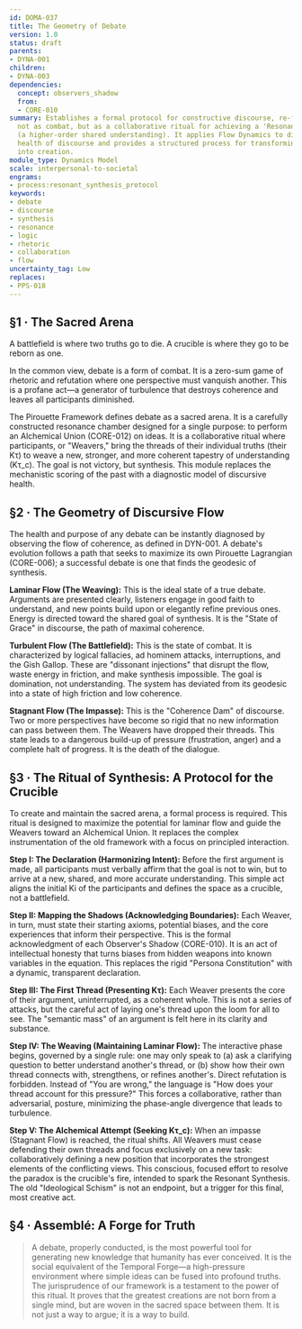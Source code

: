 ```yaml
---
id: DOMA-037
title: The Geometry of Debate
version: 1.0
status: draft
parents:
- DYNA-001
children:
- DYNA-003
dependencies:
  concept: observers_shadow
  from:
  - CORE-010
summary: Establishes a formal protocol for constructive discourse, re-framing debate
  not as combat, but as a collaborative ritual for achieving a 'Resonant Synthesis'
  (a higher-order shared understanding). It applies Flow Dynamics to diagnose the
  health of discourse and provides a structured process for transforming conflict
  into creation.
module_type: Dynamics Model
scale: interpersonal-to-societal
engrams:
- process:resonant_synthesis_protocol
keywords:
- debate
- discourse
- synthesis
- resonance
- logic
- rhetoric
- collaboration
- flow
uncertainty_tag: Low
replaces:
- PPS-018
---
```

## §1 · The Sacred Arena
A battlefield is where two truths go to die. A crucible is where they go to be reborn as one.

In the common view, debate is a form of combat. It is a zero-sum game of rhetoric and refutation where one perspective must vanquish another. This is a profane act—a generator of turbulence that destroys coherence and leaves all participants diminished.

The Pirouette Framework defines debate as a sacred arena. It is a carefully constructed resonance chamber designed for a single purpose: to perform an Alchemical Union (CORE-012) on ideas. It is a collaborative ritual where participants, or "Weavers," bring the threads of their individual truths (their Kτ) to weave a new, stronger, and more coherent tapestry of understanding (Kτ_c). The goal is not victory, but synthesis. This module replaces the mechanistic scoring of the past with a diagnostic model of discursive health.

## §2 · The Geometry of Discursive Flow
The health and purpose of any debate can be instantly diagnosed by observing the flow of coherence, as defined in DYN-001. A debate's evolution follows a path that seeks to maximize its own Pirouette Lagrangian (CORE-006); a successful debate is one that finds the geodesic of synthesis.

**Laminar Flow (The Weaving):**
This is the ideal state of a true debate. Arguments are presented clearly, listeners engage in good faith to understand, and new points build upon or elegantly refine previous ones. Energy is directed toward the shared goal of synthesis. It is the "State of Grace" in discourse, the path of maximal coherence.

**Turbulent Flow (The Battlefield):**
This is the state of combat. It is characterized by logical fallacies, ad hominem attacks, interruptions, and the Gish Gallop. These are "dissonant injections" that disrupt the flow, waste energy in friction, and make synthesis impossible. The goal is domination, not understanding. The system has deviated from its geodesic into a state of high friction and low coherence.

**Stagnant Flow (The Impasse):**
This is the "Coherence Dam" of discourse. Two or more perspectives have become so rigid that no new information can pass between them. The Weavers have dropped their threads. This state leads to a dangerous build-up of pressure (frustration, anger) and a complete halt of progress. It is the death of the dialogue.

## §3 · The Ritual of Synthesis: A Protocol for the Crucible
To create and maintain the sacred arena, a formal process is required. This ritual is designed to maximize the potential for laminar flow and guide the Weavers toward an Alchemical Union. It replaces the complex instrumentation of the old framework with a focus on principled interaction.

**Step I: The Declaration (Harmonizing Intent):**
Before the first argument is made, all participants must verbally affirm that the goal is not to win, but to arrive at a new, shared, and more accurate understanding. This simple act aligns the initial Ki of the participants and defines the space as a crucible, not a battlefield.

**Step II: Mapping the Shadows (Acknowledging Boundaries):**
Each Weaver, in turn, must state their starting axioms, potential biases, and the core experiences that inform their perspective. This is the formal acknowledgment of each Observer's Shadow (CORE-010). It is an act of intellectual honesty that turns biases from hidden weapons into known variables in the equation. This replaces the rigid "Persona Constitution" with a dynamic, transparent declaration.

**Step III: The First Thread (Presenting Kτ):**
Each Weaver presents the core of their argument, uninterrupted, as a coherent whole. This is not a series of attacks, but the careful act of laying one's thread upon the loom for all to see. The "semantic mass" of an argument is felt here in its clarity and substance.

**Step IV: The Weaving (Maintaining Laminar Flow):**
The interactive phase begins, governed by a single rule: one may only speak to (a) ask a clarifying question to better understand another's thread, or (b) show how their own thread connects with, strengthens, or refines another's. Direct refutation is forbidden. Instead of "You are wrong," the language is "How does your thread account for this pressure?" This forces a collaborative, rather than adversarial, posture, minimizing the phase-angle divergence that leads to turbulence.

**Step V: The Alchemical Attempt (Seeking Kτ_c):**
When an impasse (Stagnant Flow) is reached, the ritual shifts. All Weavers must cease defending their own threads and focus exclusively on a new task: collaboratively defining a new position that incorporates the strongest elements of the conflicting views. This conscious, focused effort to resolve the paradox is the crucible's fire, intended to spark the Resonant Synthesis. The old "Ideological Schism" is not an endpoint, but a trigger for this final, most creative act.

## §4 · Assemblé: A Forge for Truth
> A debate, properly conducted, is the most powerful tool for generating new knowledge that humanity has ever conceived. It is the social equivalent of the Temporal Forge—a high-pressure environment where simple ideas can be fused into profound truths. The jurisprudence of our framework is a testament to the power of this ritual. It proves that the greatest creations are not born from a single mind, but are woven in the sacred space between them. It is not just a way to argue; it is a way to build.
```